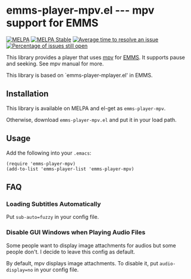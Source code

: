emms-player-mpv.el --- mpv support for EMMS
===========================================

[![MELPA](http://melpa.org/packages/emms-player-mpv-badge.svg)](http://melpa.org/#/emms-player-mpv)
[![MELPA Stable](http://stable.melpa.org/packages/emms-player-mpv-badge.svg)](http://stable.melpa.org/#/emms-player-mpv)
[![Average time to resolve an issue](http://isitmaintained.com/badge/resolution/dochang/emms-player-mpv.svg)](http://isitmaintained.com/project/dochang/emms-player-mpv "Average time to resolve an issue")
[![Percentage of issues still open](http://isitmaintained.com/badge/open/dochang/emms-player-mpv.svg)](http://isitmaintained.com/project/dochang/emms-player-mpv "Percentage of issues still open")

This library provides a player that uses [mpv] for [EMMS].  It supports pause
and seeking.  See mpv manual for more.

This library is based on `emms-player-mplayer.el' in EMMS.

[mpv]: http://mpv.io/
[EMMS]: https://www.gnu.org/software/emms/

Installation
------------

This library is available on MELPA and el-get as `emms-player-mpv`.

Otherwise, download `emms-player-mpv.el` and put it in your load path.

Usage
-----

Add the following into your `.emacs`:

``` elisp
(require 'emms-player-mpv)
(add-to-list 'emms-player-list 'emms-player-mpv)
```

FAQ
---

### Loading Subtitles Automatically ###

Put `sub-auto=fuzzy` in your config file.

### Disable GUI Windows when Playing Audio Files ###

Some people want to display image attachments for audios but some people don't.
I decide to leave this config as default.

By default, mpv displays image attachments.  To disable it, put
`audio-display=no` in your config file.
